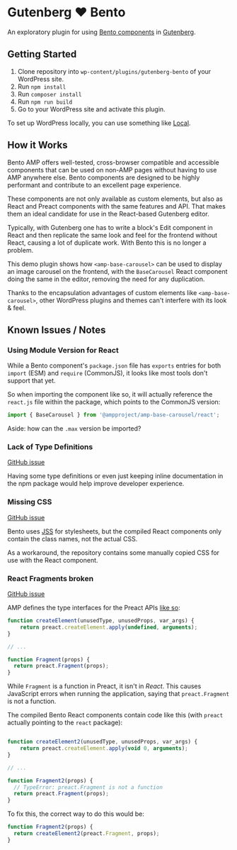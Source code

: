 # Gutenberg ❤️ Bento

An exploratory plugin for using [Bento components](https://amp.dev/documentation/guides-and-tutorials/start/bento_guide/) in [Gutenberg](https://github.com/WordPress/gutenberg).

## Getting Started

1. Clone repository into `wp-content/plugins/gutenberg-bento` of your WordPress site.
2. Run `npm install`
3. Run `composer install`
4. Run `npm run build`
5. Go to your WordPress site and activate this plugin.

To set up WordPress locally, you can use something like [Local](https://localwp.com/).

## How it Works

Bento AMP offers well-tested, cross-browser compatible and accessible components that can be used on non-AMP pages without having to use AMP anywhere else.
Bento components are designed to be highly performant and contribute to an excellent page experience.

These components are not only available as custom elements, but also as React and Preact components with the same features and API.
That makes them an ideal candidate for use in the React-based Gutenberg editor.

Typically, with Gutenberg one has to write a block's Edit component in React and then replicate the same look and feel for the frontend without React, causing a lot of duplicate work.
With Bento this is no longer a problem.

This demo plugin shows how `<amp-base-carousel>` can be used to display an image carousel on the frontend, with the `BaseCarousel` React component doing the same in the editor,
removing the need for any duplication.

Thanks to the encapsulation advantages of custom elements like `<amp-base-carousel>`, other WordPress plugins and themes can't interfere with its look & feel.

## Known Issues / Notes

### Using Module Version for React

While a Bento component's `package.json` file has `exports` entries for both `import` (ESM) and `require` (CommonJS), it looks like most tools don't support that yet.

So when importing the component like so, it will actually reference the `react.js` file within the package, which points to the CommonJS version:

```js
import { BaseCarousel } from '@ampproject/amp-base-carousel/react';
```

Aside: how can the `.max` version be imported?

### Lack of Type Definitions

[GitHub issue](https://github.com/ampproject/amphtml/issues/34206)

Having some type definitions or even just keeping inline documentation in the npm package would help improve developer experience. 

### Missing CSS

[GitHub issue](https://github.com/ampproject/amphtml/issues/35413)

Bento uses [JSS](https://cssinjs.org/) for stylesheets, but the compiled React components only contain the class names, not the actual CSS.

As a workaround, the repository contains some manually copied CSS for use with the React component.

### React Fragments broken

[GitHub issue](https://github.com/ampproject/amphtml/issues/35412)

AMP defines the type interfaces for the Preact APIs [like so](https://github.com/ampproject/amphtml/blob/d4c1cebb15b09bb607a36b0724c16bb5e2ab11eb/src/preact/index.js#L25-L68):

```js
function createElement(unusedType, unusedProps, var_args) {
	return preact.createElement.apply(undefined, arguments);
}

// ...

function Fragment(props) {
  return preact.Fragment(props);
}
```

While `Fragment` is a function in Preact, it isn't in _React_. This causes JavaScript errors when running the application, saying that `preact.Fragment` is not a function.

The compiled Bento React components contain code like this (with `preact` actually pointing to the `react` package):

```js

function createElement2(unusedType, unusedProps, var_args) {
	return preact.createElement.apply(void 0, arguments);
}

// ...

function Fragment2(props) {
  // TypeError: preact.Fragment is not a function
  return preact.Fragment(props);
}
```

To fix this, the correct way to do this would be:

```js
function Fragment2(props) {
  return createElement2(preact.Fragment, props);
}
```
